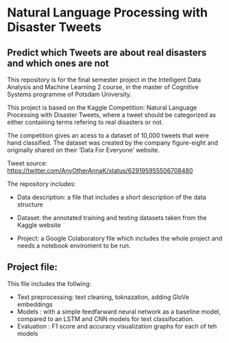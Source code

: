 # Natural Language Processing with Disaster Tweets
## Predict which Tweets are about real disasters and which ones are not
This repository is for the final semester project in the Intelligent Data Analysis and Machine Learning 2 course, in the master of Cognitive Systems programme of Potsdam University.

This project is based on the Kaggle Competition: Natural Language Processing with Disaster Tweets, where a tweet should be categorized as either containing terms refering to real disasters or not.

The competition gives an acess to a dataset of 10,000 tweets that were hand classified. The dataset was created by the company figure-eight and originally shared on their ‘Data For Everyone’ website.

Tweet source: https://twitter.com/AnyOtherAnnaK/status/629195955506708480

The repository includes:
- Data description: a file that includes a short description of the data structure
- Dataset: the annotated training and testing datasets taken from the Kaggle website 

- Project: a Google Colaboratory file which includes the whole project and needs a notebook enviroment to be run.


## Project file:
This file includes the follwing: 
- Text preprocessing: text cleaning, toknazation, adding GloVe embeddings 
- Models : with a simple feedfarward neural network as a baseline model, compared to an LSTM and CNN models for text classifocation.
- Evaluation : F1 score and accuracy visualization graphs for each of teh models 


